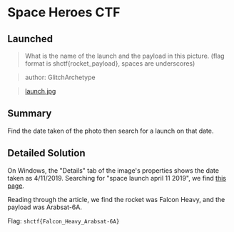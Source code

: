 # Space Heroes CTF
## Launched

> What is the name of the launch and the payload in this picture. (flag format is shctf{rocket_payload}, spaces are underscores)

> author: GlitchArchetype

>[launch.jpg](https://github.com/03npan/ctf-write-ups/blob/main/space_heroes_ctf/osint/launched/launch.jpg)

## Summary

Find the date taken of the photo then search for a launch on that date.

## Detailed Solution

On Windows, the "Details" tab of the image's properties shows the date taken as 4/11/2019. Searching for "space launch april 11 2019", we find [this page](https://www.space.com/spacex-falcon-heavy-triple-rocket-landing-success.html#:~:text=CAPE%20CANAVERAL%2C%20Fla.,dummy%20nicknamed%20Starman%20into%20space.).

Reading through the article, we find the rocket was Falcon Heavy, and the payload was Arabsat-6A.

Flag: `shctf{Falcon_Heavy_Arabsat-6A}`